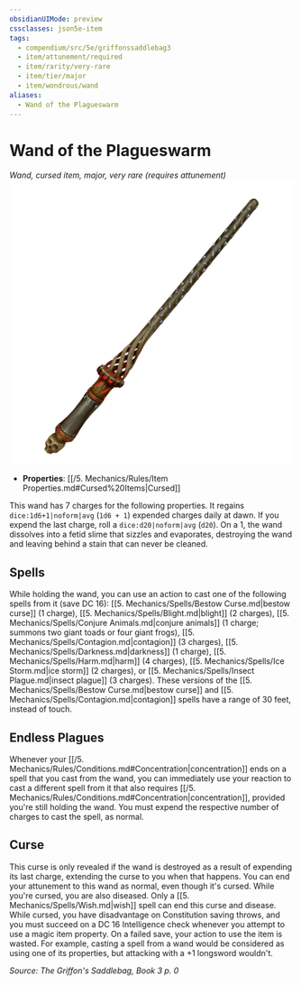 ```yaml
---
obsidianUIMode: preview
cssclasses: json5e-item
tags:
  - compendium/src/5e/griffonssaddlebag3
  - item/attunement/required
  - item/rarity/very-rare
  - item/tier/major
  - item/wondrous/wand
aliases:
  - Wand of the Plagueswarm
---
```

# Wand of the Plagueswarm
*Wand, cursed item, major, very rare (requires attunement)*  
![](https://raw.githubusercontent.com/TheGiddyLimit/homebrew-img/main/img/GriffonsSaddlebag3/Wand-of-the-Plagueswarm.webp#right)  

- **Properties**: [[/5. Mechanics/Rules/Item Properties.md#Cursed%20Items\|Cursed]]

This wand has 7 charges for the following properties. It regains `dice:1d6+1|noform|avg` (`1d6 + 1`) expended charges daily at dawn. If you expend the last charge, roll a `dice:d20|noform|avg` (`d20`). On a 1, the wand dissolves into a fetid slime that sizzles and evaporates, destroying the wand and leaving behind a stain that can never be cleaned.

## Spells

While holding the wand, you can use an action to cast one of the following spells from it (save DC 16): [[5. Mechanics/Spells/Bestow Curse.md\|bestow curse]] (1 charge), [[5. Mechanics/Spells/Blight.md\|blight]] (2 charges), [[5. Mechanics/Spells/Conjure Animals.md\|conjure animals]] (1 charge; summons two giant toads or four giant frogs), [[5. Mechanics/Spells/Contagion.md\|contagion]] (3 charges), [[5. Mechanics/Spells/Darkness.md\|darkness]] (1 charge), [[5. Mechanics/Spells/Harm.md\|harm]] (4 charges), [[5. Mechanics/Spells/Ice Storm.md\|ice storm]] (2 charges), or [[5. Mechanics/Spells/Insect Plague.md\|insect plague]] (3 charges). These versions of the [[5. Mechanics/Spells/Bestow Curse.md\|bestow curse]] and [[5. Mechanics/Spells/Contagion.md\|contagion]] spells have a range of 30 feet, instead of touch.

## Endless Plagues

Whenever your [[/5. Mechanics/Rules/Conditions.md#Concentration\|concentration]] ends on a spell that you cast from the wand, you can immediately use your reaction to cast a different spell from it that also requires [[/5. Mechanics/Rules/Conditions.md#Concentration\|concentration]], provided you're still holding the wand. You must expend the respective number of charges to cast the spell, as normal.

## Curse

This curse is only revealed if the wand is destroyed as a result of expending its last charge, extending the curse to you when that happens. You can end your attunement to this wand as normal, even though it's cursed. While you're cursed, you are also diseased. Only a [[5. Mechanics/Spells/Wish.md\|wish]] spell can end this curse and disease. While cursed, you have disadvantage on Constitution saving throws, and you must succeed on a DC 16 Intelligence check whenever you attempt to use a magic item property. On a failed save, your action to use the item is wasted. For example, casting a spell from a wand would be considered as using one of its properties, but attacking with a +1 longsword wouldn't.

*Source: The Griffon's Saddlebag, Book 3 p. 0*
